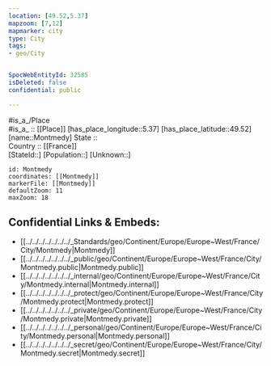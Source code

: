```yaml
---
location: [49.52,5.37] 
mapzoom: [7,12] 
mapmarker: city 
type: City
tags:
- geo/City


SpocWebEntityId: 32585
isDeleted: false
confidential: public

---
```

#is_a_/Place  
#is_a_ :: [[Place]] 
[has_place_longitude::5.37] 
[has_place_latitude::49.52] 
[name::Montmedy] 
State ::  
Country :: [[France]]  
[StateId::] 
[Population::] 
[Unknown::] 


```leaflet
id: Montmedy
coordinates: [[Montmedy]] 
markerFile: [[Montmedy]] 
defaultZoom: 11 
maxZoom: 18
```


## Confidential Links & Embeds: 
- [[../../../../../../../_Standards/geo/Continent/Europe/Europe~West/France/City/Montmedy|Montmedy]] 
- [[../../../../../../../_public/geo/Continent/Europe/Europe~West/France/City/Montmedy.public|Montmedy.public]] 
- [[../../../../../../../_internal/geo/Continent/Europe/Europe~West/France/City/Montmedy.internal|Montmedy.internal]] 
- [[../../../../../../../_protect/geo/Continent/Europe/Europe~West/France/City/Montmedy.protect|Montmedy.protect]] 
- [[../../../../../../../_private/geo/Continent/Europe/Europe~West/France/City/Montmedy.private|Montmedy.private]] 
- [[../../../../../../../_personal/geo/Continent/Europe/Europe~West/France/City/Montmedy.personal|Montmedy.personal]] 
- [[../../../../../../../_secret/geo/Continent/Europe/Europe~West/France/City/Montmedy.secret|Montmedy.secret]] 
